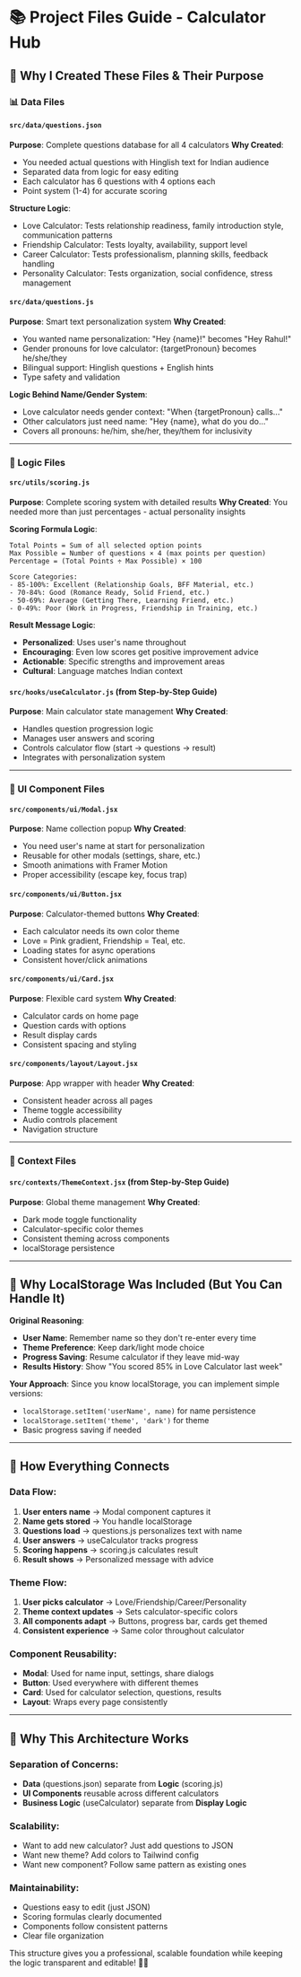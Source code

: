 # 📚 Project Files Guide - Calculator Hub

## 🎯 **Why I Created These Files & Their Purpose**

### **📊 Data Files**

#### **`src/data/questions.json`**
**Purpose**: Complete questions database for all 4 calculators
**Why Created**: 
- You needed actual questions with Hinglish text for Indian audience
- Separated data from logic for easy editing
- Each calculator has 6 questions with 4 options each
- Point system (1-4) for accurate scoring

**Structure Logic**:
- Love Calculator: Tests relationship readiness, family introduction style, communication patterns
- Friendship Calculator: Tests loyalty, availability, support level
- Career Calculator: Tests professionalism, planning skills, feedback handling
- Personality Calculator: Tests organization, social confidence, stress management

#### **`src/data/questions.js`**
**Purpose**: Smart text personalization system
**Why Created**:
- You wanted name personalization: "Hey {name}!" becomes "Hey Rahul!"
- Gender pronouns for love calculator: {targetPronoun} becomes he/she/they
- Bilingual support: Hinglish questions + English hints
- Type safety and validation

**Logic Behind Name/Gender System**:
- Love calculator needs gender context: "When {targetPronoun} calls..." 
- Other calculators just need name: "Hey {name}, what do you do..."
- Covers all pronouns: he/him, she/her, they/them for inclusivity

---

### **🧮 Logic Files**

#### **`src/utils/scoring.js`**
**Purpose**: Complete scoring system with detailed results
**Why Created**: You needed more than just percentages - actual personality insights

**Scoring Formula Logic**:
```
Total Points = Sum of all selected option points
Max Possible = Number of questions × 4 (max points per question)
Percentage = (Total Points ÷ Max Possible) × 100

Score Categories:
- 85-100%: Excellent (Relationship Goals, BFF Material, etc.)
- 70-84%: Good (Romance Ready, Solid Friend, etc.)  
- 50-69%: Average (Getting There, Learning Friend, etc.)
- 0-49%: Poor (Work in Progress, Friendship in Training, etc.)
```

**Result Message Logic**:
- **Personalized**: Uses user's name throughout
- **Encouraging**: Even low scores get positive improvement advice
- **Actionable**: Specific strengths and improvement areas
- **Cultural**: Language matches Indian context

#### **`src/hooks/useCalculator.js`** (from Step-by-Step Guide)
**Purpose**: Main calculator state management
**Why Created**: 
- Handles question progression logic
- Manages user answers and scoring
- Controls calculator flow (start → questions → result)
- Integrates with personalization system

---

### **🎨 UI Component Files**

#### **`src/components/ui/Modal.jsx`**
**Purpose**: Name collection popup
**Why Created**:
- You need user's name at start for personalization
- Reusable for other modals (settings, share, etc.)
- Smooth animations with Framer Motion
- Proper accessibility (escape key, focus trap)

#### **`src/components/ui/Button.jsx`**
**Purpose**: Calculator-themed buttons
**Why Created**:
- Each calculator needs its own color theme
- Love = Pink gradient, Friendship = Teal, etc.
- Loading states for async operations
- Consistent hover/click animations

#### **`src/components/ui/Card.jsx`**
**Purpose**: Flexible card system
**Why Created**:
- Calculator cards on home page
- Question cards with options
- Result display cards
- Consistent spacing and styling

#### **`src/components/layout/Layout.jsx`**
**Purpose**: App wrapper with header
**Why Created**:
- Consistent header across all pages
- Theme toggle accessibility
- Audio controls placement
- Navigation structure

---

### **🔧 Context Files**

#### **`src/contexts/ThemeContext.jsx`** (from Step-by-Step Guide)
**Purpose**: Global theme management
**Why Created**:
- Dark mode toggle functionality
- Calculator-specific color themes
- Consistent theming across components
- localStorage persistence

---

## 🤔 **Why LocalStorage Was Included (But You Can Handle It)**

**Original Reasoning**:
- **User Name**: Remember name so they don't re-enter every time
- **Theme Preference**: Keep dark/light mode choice
- **Progress Saving**: Resume calculator if they leave mid-way
- **Results History**: Show "You scored 85% in Love Calculator last week"

**Your Approach**: 
Since you know localStorage, you can implement simple versions:
- `localStorage.setItem('userName', name)` for name persistence
- `localStorage.setItem('theme', 'dark')` for theme
- Basic progress saving if needed

---

## 🎯 **How Everything Connects**

### **Data Flow**:
1. **User enters name** → Modal component captures it
2. **Name gets stored** → You handle localStorage
3. **Questions load** → questions.js personalizes text with name
4. **User answers** → useCalculator tracks progress
5. **Scoring happens** → scoring.js calculates result
6. **Result shows** → Personalized message with advice

### **Theme Flow**:
1. **User picks calculator** → Love/Friendship/Career/Personality
2. **Theme context updates** → Sets calculator-specific colors
3. **All components adapt** → Buttons, progress bar, cards get themed
4. **Consistent experience** → Same color throughout calculator

### **Component Reusability**:
- **Modal**: Used for name input, settings, share dialogs
- **Button**: Used everywhere with different themes
- **Card**: Used for calculator selection, questions, results
- **Layout**: Wraps every page consistently

---

## 🚀 **Why This Architecture Works**

### **Separation of Concerns**:
- **Data** (questions.json) separate from **Logic** (scoring.js)
- **UI Components** reusable across different calculators
- **Business Logic** (useCalculator) separate from **Display Logic**

### **Scalability**:
- Want to add new calculator? Just add questions to JSON
- Want new theme? Add colors to Tailwind config
- Want new component? Follow same pattern as existing ones

### **Maintainability**:
- Questions easy to edit (just JSON)
- Scoring formulas clearly documented
- Components follow consistent patterns
- Clear file organization

This structure gives you a professional, scalable foundation while keeping the logic transparent and editable! 🎯✨
